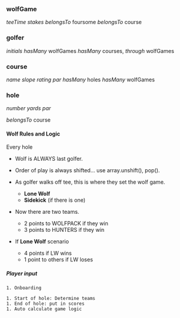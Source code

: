 ### wolfGame

_teeTime_
_stakes_ 
_belongsTo_ foursome
_belongsTo_ course

### golfer
_initials_
_hasMany_ wolfGames
_hasMany_ courses, _through_ wolfGames


### course
_name_
_slope_
_rating_
_par_
_hasMany_ holes
_hasMany_ wolfGames


### hole
_number_
_yards_
_par_

_belongsTo_ course


#### Wolf Rules and Logic
Every hole

* Wolf is ALWAYS last golfer.
* Order of play is always shifted... use array.unshift(), pop().

* As golfer walks off tee, this is where they set the wolf game.
    * **Lone Wolf**
    * **Sidekick** (if there is one) 

* Now there are two teams.
    * 2 points to WOLFPACK if they win
    * 3 points to HUNTERS if they win

* If **Lone Wolf** scenario
    * 4 points if LW wins
    * 1 point to others if LW loses

##### Player input
    1. Onboarding
    
    1. Start of hole: Determine teams
    1. End of hole: put in scores
    1. Auto calculate game logic
    




